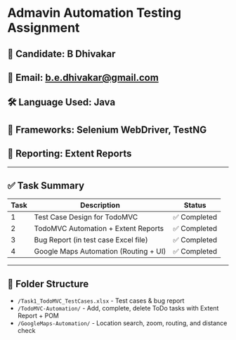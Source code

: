 # Admavin Automation Testing Assignment

## 👤 Candidate: B Dhivakar  
## 📧 Email: b.e.dhivakar@gmail.com
## 🛠 Language Used: Java  
## 🧪 Frameworks: Selenium WebDriver, TestNG  
## 🧾 Reporting: Extent Reports 

---

## ✅ Task Summary

| Task | Description                             | Status       |
|------|-----------------------------------------|--------------|
| 1    | Test Case Design for TodoMVC            | ✅ Completed |
| 2    | TodoMVC Automation + Extent Reports     | ✅ Completed |
| 3    | Bug Report (in test case Excel file)    | ✅ Completed |
| 4    | Google Maps Automation (Routing + UI)   | ✅ Completed |

---

## 📁 Folder Structure

- `/Task1_TodoMVC_TestCases.xlsx` - Test cases & bug report  
- `/TodoMVC-Automation/` - Add, complete, delete ToDo tasks with Extent Report + POM  
- `/GoogleMaps-Automation/` - Location search, zoom, routing, and distance check  



